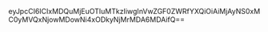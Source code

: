 eyJpcCI6ICIxMDQuMjEuOTIuMTkzIiwgInVwZGF0ZWRfYXQiOiAiMjAyNS0xMC0yMVQxNjowMDowNi4xODkyNjMrMDA6MDAifQ==